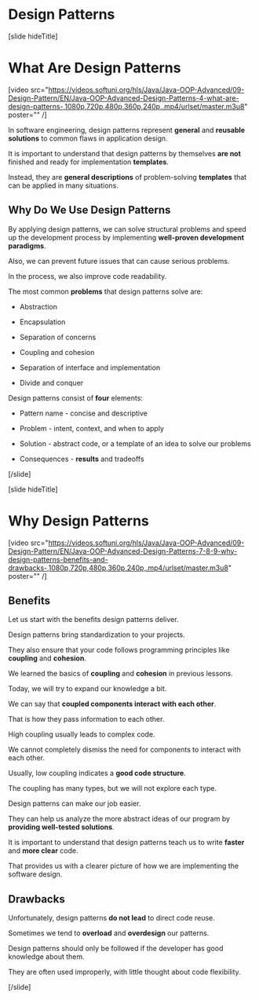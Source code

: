 # Design Patterns

[slide hideTitle]

# What Are Design Patterns

[video src="https://videos.softuni.org/hls/Java/Java-OOP-Advanced/09-Design-Pattern/EN/Java-OOP-Advanced-Design-Patterns-4-what-are-design-patterns-,1080p,720p,480p,360p,240p,.mp4/urlset/master.m3u8" poster="" /]

In software engineering, design patterns represent **general** and **reusable solutions** to common flaws in application design.

It is important to understand that design patterns by themselves **are not** finished and ready for implementation **templates**.

Instead, they are **general descriptions** of problem-solving **templates** that can be applied in many situations.

## Why Do We Use **Design Patterns**

By applying design patterns, we can solve structural problems and speed up the development process by implementing **well-proven development paradigms**.

Also, we can prevent future issues that can cause serious problems.

In the process, we also improve code readability.

The most common **problems** that design patterns solve are:

- Abstraction

- Encapsulation

- Separation of concerns 

- Coupling and cohesion

- Separation of interface and implementation

- Divide and conquer

Design patterns consist of **four** elements:

- Pattern name - concise and descriptive

- Problem - intent, context, and when to apply

- Solution - abstract code, or a template of an idea to solve our problems

- Consequences - **results** and tradeoffs


[/slide]


[slide hideTitle]

# Why Design Patterns

[video src="https://videos.softuni.org/hls/Java/Java-OOP-Advanced/09-Design-Pattern/EN/Java-OOP-Advanced-Design-Patterns-7-8-9-why-design-patterns-benefits-and-drawbacks-,1080p,720p,480p,360p,240p,.mp4/urlset/master.m3u8" poster="" /]

## Benefits

Let us start with the benefits design patterns deliver.

Design patterns bring standardization to your projects. 

They also ensure that your code follows programming principles like **coupling** and **cohesion**.

We learned the basics of **coupling** and **cohesion** in previous lessons.

Today, we will try to expand our knowledge a bit.

We can say that **coupled components interact with each other**. 

That is how they pass information to each other. 

High coupling usually leads to complex code.

We cannot completely dismiss the need for components to interact with each other.

Usually, low coupling indicates a **good code structure**.

The coupling has many types, but we will not explore each type.

Design patterns can make our job easier. 

They can help us analyze the more abstract ideas of our program by **providing well-tested solutions**.

It is important to understand that design patterns teach us to write **faster** and **more clear** code. 

That provides us with a clearer picture of how we are implementing the software design.

## Drawbacks

Unfortunately, design patterns **do not lead** to direct code reuse.

Sometimes we tend to **overload** and **overdesign** our patterns.

Design patterns should only be followed if the developer has good knowledge about them.

They are often used improperly, with little thought about code flexibility.

[/slide]
